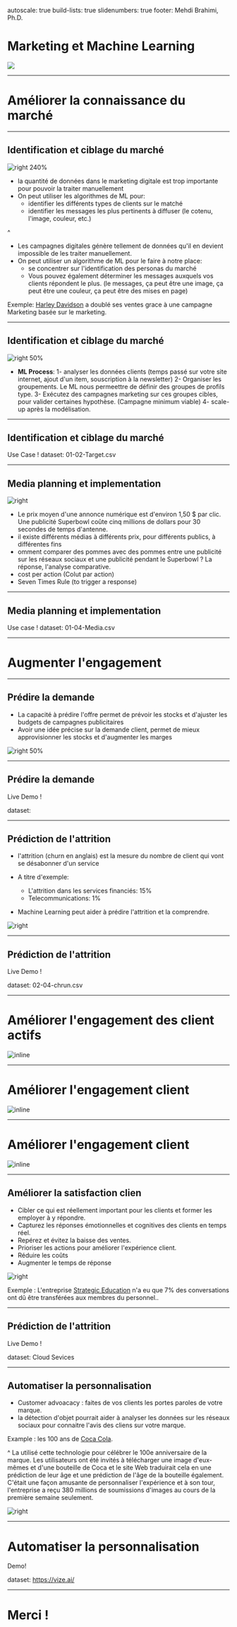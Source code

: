 autoscale: true
build-lists: true
slidenumbers: true
footer: Mehdi Brahimi, Ph.D.


# Marketing et Machine Learning
![](https://images.unsplash.com/photo-1557838923-2985c318be48?ixlib=rb-1.2.1&ixid=MnwxMjA3fDB8MHxwaG90by1wYWdlfHx8fGVufDB8fHx8&auto=format&fit=crop&w=2531&q=80)

---
# Améliorer la connaissance du marché
---
## Identification et ciblage du marché
![right 240%](https://encrypted-tbn0.gstatic.com/images?q=tbn:ANd9GcT_u_RMJiFdaEijDGqqZ9uUxeHnfEC63oSslY5jdJBBSAjLSTY3m0u7QfzeoNb-VannU-I&usqp=CAU)


* la quantité de données dans le marketing digitale est trop importante pour pouvoir la traiter manuellement
* On peut utiliser les algorithmes de ML pour:
	* identifier les différents types de clients sur le matché
	* identifier les messages les plus pertinents à diffuser (le cotenu, l'image, couleur, etc.)

^
* Les campagnes digitales génère tellement de données qu'il en devient impossible de les traiter manuellement.
* On  peut utiliser un algorithme de ML pour le faire à notre place:
	* se concentrer sur l'identification des personas du marché
	* Vous pouvez également déterminer les messages auxquels vos clients répondent le plus. (le messages, ça peut être une image, ça peut être une couleur, ça peut être des mises en page) 

Exemple: [Harley Davidson](https://hbr.org/2017/05/how-harley-davidson-used-predictive-analytics-to-increase-new-york-sales-leads-by-2930) a doublé ses ventes grace à une campagne Marketing basée sur le marketing.

---
## Identification et ciblage du marché


![right 50%](https://images.unsplash.com/photo-1607703703520-bb638e84caf2?ixlib=rb-1.2.1&ixid=MnwxMjA3fDB8MHxwaG90by1wYWdlfHx8fGVufDB8fHx8&auto=format&fit=crop&w=1470&q=80)

* __ML Process__:
	1- analyser les données clients (temps passé sur votre site internet, ajout d'un item, souscription à la newsletter)
	2- Organiser les groupements. Le ML nous permeettre de définir des groupes de profils type.
	3- Exécutez des campagnes marketing sur ces groupes cibles, pour valider certaines hypothèse. (Campagne minimum viable)
	4- scale-up après la modélisation. 

---
## Identification et ciblage du marché

Use Case !
dataset: 01-02-Target.csv

---
## Media planning et implementation 
![right](https://images.unsplash.com/photo-1582091652153-eb8f55ff7cd9?ixlib=rb-1.2.1&ixid=MnwxMjA3fDB8MHxwaG90by1wYWdlfHx8fGVufDB8fHx8&auto=format&fit=crop&w=928&q=80)

* Le prix moyen d'une annonce numérique est d'environ 1,50 $ par clic. Une publicité Superbowl coûte cinq millions de dollars pour 30 secondes de temps d'antenne.
* il existe différents médias à différents prix, pour différents publics, à différentes fins
* omment comparer des pommes avec des pommes entre une publicité sur les réseaux sociaux et une publicité pendant le Superbowl ? La réponse, l'analyse comparative.
* cost per action (CoIut par action)
* Seven Times Rule (to trigger a response)

---
## Media planning et implementation 

Use case !
dataset: 01-04-Media.csv

---
# Augmenter l'engagement
---
## Prédire la demande 

* La capacité à prédire l'offre permet de prévoir les stocks et d'ajuster les budgets de campagnes publicitaires
* Avoir une idée précise sur la demande client, permet de mieux approvisionner les stocks et d'augmenter les marges

![right 50%](https://miro.medium.com/max/1400/0*cYlfIH9JwQJVtmjR.png)

---
## Prédire la demande 

Live Demo !

dataset: 

---
## Prédiction de l'attrition

* l'attrition (churn en anglais) est la mesure du nombre de client qui vont se désabonner d'un service 
* A titre d'exemple:
	* L'attrition dans les services financiés: 15%
	* Telecommunications: 1%

* Machine Learning peut aider à prédire l'attrition et la comprendre.

![right](../images/churn_prediction.jpeg)

---
## Prédiction de l'attrition

Live Demo !

dataset: 02-04-chrun.csv

---
# Améliorer l'engagement des client actifs

![inline](https://youtu.be/uEbYNJZ9iJ4)

---
# Améliorer l'engagement client

![inline](https://youtu.be/2-ZCEH6E4yk)

---
# Améliorer l'engagement client

![inline](https://youtu.be/miCGDT8L17c)

---
## Améliorer la satisfaction clien

* Cibler ce qui est réellement important pour les clients et former les employer à y répondre.
* Capturez les réponses émotionnelles et cognitives des clients en temps réel.
* Repérez et évitez la baisse des ventes.
* Prioriser les actions pour améliorer l'expérience client.
* Réduire les coûts
* Augmenter le temps de réponse

![right](https://www.cgsinc.com/sites/default/files/styles/blog_details/public/October%202019/A%20picture%20containg%20a%20person%20using%20a%20chatbot%20on%20their%20phone.jpg)

Exemple : L'entreprise [Strategic Education](https://hbr.org/sponsored/2020/12/ai-and-chatbots-can-help-organizations-meet-rising-customer-expectations) n'a eu que 7% des conversations ont dû être transférées aux membres du personnel..

---
## Prédiction de l'attrition

Live Demo !

dataset: Cloud Sevices

---
## Automatiser la personnalisation

* Customer advoacacy : faites de vos clients les portes paroles de votre marque.
* la détection d'objet pourrait aider à analyser les données sur les réseaux sociaux pour connaitre l'avis des cliens sur votre marque. 

Example : les 100 ans de [Coca Cola](https://digiday.com/marketing/coca-cola-celebrates-100-years-glass-contour-bottle-microsofts-howoldrobot/). 

^
La utilisé cette technologie pour célébrer le 100e anniversaire de la marque. Les utilisateurs ont été invités à télécharger une image d'eux-mêmes et d'une bouteille de Coca et le site Web traduirait cela en une prédiction de leur âge et une prédiction de l'âge de la bouteille également. C'était une façon amusante de personnaliser l'expérience et à son tour, l'entreprise a reçu 380 millions de soumissions d'images au cours de la première semaine seulement.

![right](https://miro.medium.com/max/596/1*zqpQilk3cCiXIPkJExDI6g.png)


---
# Automatiser la personnalisation

Demo!

dataset: https://vize.ai/

---
# Merci !

